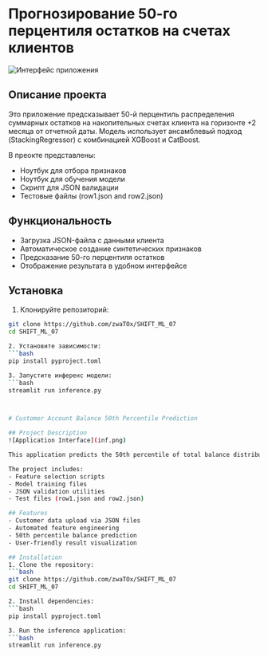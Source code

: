 # Прогнозирование 50-го перцентиля остатков на счетах клиентов
![Интерфейс приложения](inf.png)
## Описание проекта
Это приложение предсказывает 50-й перцентиль распределения суммарных остатков на накопительных счетах клиента на горизонте +2 месяца от отчетной даты. Модель использует ансамблевый подход (StackingRegressor) с комбинацией XGBoost и CatBoost. 

В преокте представлены:
- Ноутбук для отбора признаков
- Ноутбук для обучения модели
- Скрипт для JSON валидации 
- Тестовые файлы (row1.json and row2.json)

## Функциональность
- Загрузка JSON-файла с данными клиента
- Автоматическое создание синтетических признаков
- Предсказание 50-го перцентиля остатков
- Отображение результата в удобном интерфейсе

## Установка
1. Клонируйте репозиторий:
```bash
git clone https://github.com/zwaTOx/SHIFT_ML_07
cd SHIFT_ML_07

2. Установите зависимости:
```bash
pip install pyproject.toml

3. Запустите инференс модели:
```bash
streamlit run inference.py



# Customer Account Balance 50th Percentile Prediction

## Project Description
![Application Interface](inf.png)

This application predicts the 50th percentile of total balance distribution across customer savings accounts for a 2-month forecast horizon. The model uses an ensemble approach (StackingRegressor) combining XGBoost and CatBoost algorithms.

The project includes:
- Feature selection scripts
- Model training files
- JSON validation utilities
- Test files (row1.json and row2.json)

## Features
- Customer data upload via JSON files
- Automated feature engineering
- 50th percentile balance prediction
- User-friendly result visualization

## Installation
1. Clone the repository:
```bash
git clone https://github.com/zwaTOx/SHIFT_ML_07
cd SHIFT_ML_07

2. Install dependencies:
```bash
pip install pyproject.toml

3. Run the inference application:
```bash
streamlit run inference.py
